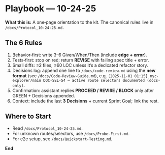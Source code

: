 # Playbook — 10-24-25

**What this is:** A one‑page orientation to the kit. The canonical rules live in `/docs/Protocol_10-24-25.md`.

## The 6 Rules
1) Behavior‑first: write 3–6 Given/When/Then (include **edge + error**).
2) Tests‑first: stop on red; return **REVISE** with failing spec title + error.
3) Small diffs: ≤2 files, ≤60 LOC unless it’s a dedicated refactor story.
4) Decisions log: append one line to `/docs/code-review.md` using the **new format** (see `/docs/Code-Review-Guide.md`), e.g. `[2025-11-01 01:15] nyc-explorer/main DOC-SEL-S4 — active route selectors documented (docs-only)`.
5) Confirmation: assistant replies **PROCEED / REVISE / BLOCK** only after GREEN + Decisions appended.
6) Context: include the last **3 Decisions** + current Sprint Goal; link the rest.

## Where to Start
- Read `/docs/Protocol_10-24-25.md`.
- For unknown routes/selectors, use `/docs/Probe-First.md`.
- For e2e setup, see `/docs/Quickstart-Testing.md`.

**End**

